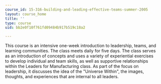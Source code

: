 ```yaml
---
course_id: 15-316-building-and-leading-effective-teams-summer-2005
layout: course_home
title: ''
type: course
uid: bb2e0f10f761fd09484b917b519c18a2

---
```

This course is an intensive one-week introduction to leadership, teams, and learning communities. The class meets daily for five days. The class serves as an introduction of concepts and uses a variety of experiential exercises to develop individual and team skills, as well as supportive relationships within the Leaders for Manufacturing class. As part of the focus on leadership, it discusses the idea of the "Universe Within", the images, thoughts, and experiences that are internal to all leaders.
